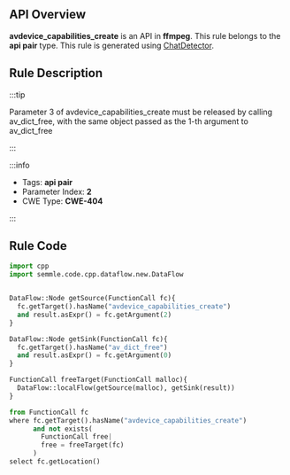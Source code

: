 ---
---


## API Overview
**avdevice_capabilities_create** is an API in **ffmpeg**. This rule belongs to the **api pair** type. This rule is generated using [ChatDetector](../../tools/ChatDetector).
## Rule Description

:::tip

Parameter 3 of avdevice_capabilities_create must be released by calling av_dict_free, with the same object passed as the 1-th argument to av_dict_free

:::

:::info

- Tags: **api pair**
- Parameter Index: **2**
- CWE Type: **CWE-404**

:::

## Rule Code
```python
import cpp
import semmle.code.cpp.dataflow.new.DataFlow


DataFlow::Node getSource(FunctionCall fc){
  fc.getTarget().hasName("avdevice_capabilities_create")
  and result.asExpr() = fc.getArgument(2)
}

DataFlow::Node getSink(FunctionCall fc){
  fc.getTarget().hasName("av_dict_free")
  and result.asExpr() = fc.getArgument(0)
}

FunctionCall freeTarget(FunctionCall malloc){
  DataFlow::localFlow(getSource(malloc), getSink(result))
}

from FunctionCall fc
where fc.getTarget().hasName("avdevice_capabilities_create")
      and not exists(
        FunctionCall free| 
        free = freeTarget(fc)
      )
select fc.getLocation()
```